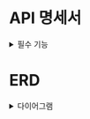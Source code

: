 # API 명세서

<details><summary> 필수 기능 </summary>

| 기능 | 메서드 | URL | 요청 | 응답 | 상태코드
|:---:|:---:|:---:|:---:|:---:|:---:|
|일정 생성|POST|/api/schedules|요청 body|생성된 일정|200 OK|
|전체 일정 조회|GET|/api/schedules|요청 param|전체 일정 목록|200 OK|
|선택 일정 조회|GET|/api/schedules/{id}|요청 param|선택 일정 내용|200 OK|
|일정 수정|PATCH|/api/schedules/{id}|요청 body|수정된 내용|200 OK|
|일정 삭제|DELETE|/api/schedules/{id}|요청 param| - | 200 OK|
</details>


# ERD

<details><summary> 다이어그램 </summary>
  
<img src = "https://github.com/user-attachments/assets/7438fd42-b473-490f-b7e8-eb47453cbabb" width = "1000" height = "400">
</details>
